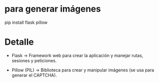 # para generar imágenes
pip install flask pillow

# Detalle
- Flask → Framework web para crear la aplicación y manejar rutas, sesiones y peticiones.

- Pillow (PIL) → Biblioteca para crear y manipular imágenes (se usa para generar el CAPTCHA).

